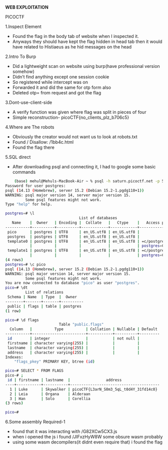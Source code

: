 ﻿**WEB EXPLOITATION**

PICOCTF

1\.Inspect Element

- Found the flag in the body tab of website when I inspected it.
- Anyways they should have kept the flag hidden in head tab then it would have related to Histiaeus as he hid messages on the head

2\.Intro To Burp

- Did a lightweight scan on website using burp(have professional version somehow)
- Didn’t find anything except one session cookie
- So registered while intercept was on 
- Forwarded it and did the same for otp form also
- Deleted otp= from request and got the flag

3\.Dont-use-client-side

- A verify function was given where flag was split in pieces of four
- Simple reconstruction- picoCTF{no\_clients\_plz\_b706c5}

4\.Where are The robots

- Obviously the creator would not want us to look at robots.txt
- Found / Disallow: /1bb4c.html
- Found the flag there

5\.SQL direct

- After downloading psql and connecting it, I had to google some basic commands
```bash
    (base) mehul@Mehuls-MacBook-Air ~ % psql -h saturn.picoctf.net -p 54826 -U postgres
Password for user postgres: 
psql (14.13 (Homebrew), server 15.2 (Debian 15.2-1.pgdg110+1))
WARNING: psql major version 14, server major version 15.
         Some psql features might not work.
Type "help" for help.

postgres=# \l
                                 List of databases
   Name    |  Owner   | Encoding |  Collate   |   Ctype    |   Access privileges   
-----------+----------+----------+------------+------------+-----------------------
 pico      | postgres | UTF8     | en_US.utf8 | en_US.utf8 | 
 postgres  | postgres | UTF8     | en_US.utf8 | en_US.utf8 | 
 template0 | postgres | UTF8     | en_US.utf8 | en_US.utf8 | =c/postgres          +
           |          |          |            |            | postgres=CTc/postgres
 template1 | postgres | UTF8     | en_US.utf8 | en_US.utf8 | =c/postgres          +
           |          |          |            |            | postgres=CTc/postgres
(4 rows)
postgres=# \c pico
psql (14.13 (Homebrew), server 15.2 (Debian 15.2-1.pgdg110+1))
WARNING: psql major version 14, server major version 15.
         Some psql features might not work.
You are now connected to database "pico" as user "postgres".
pico=# \dt
         List of relations
 Schema | Name  | Type  |  Owner   
--------+-------+-------+----------
 public | flags | table | postgres
(1 row)

pico=# \d flags
                        Table "public.flags"
  Column   |          Type          | Collation | Nullable | Default 
-----------+------------------------+-----------+----------+---------
 id        | integer                |           | not null | 
 firstname | character varying(255) |           |          | 
 lastname  | character varying(255) |           |          | 
 address   | character varying(255) |           |          | 
Indexes:
    "flags_pkey" PRIMARY KEY, btree (id)

pico=# SELECT * FROM FLAGS
pico-# ;
 id | firstname | lastname  |                address                 
----+-----------+-----------+----------------------------------------
  1 | Luke      | Skywalker | picoCTF{L3arN_S0m3_5qL_t0d4Y_31fd14c0}
  2 | Leia      | Organa    | Alderaan
  3 | Han       | Solo      | Corellia
(3 rows)

pico=# 
```
6\.Some assembly Required-1
- found that it was interacting with /G82XCw5CX3.js 
- when i opened the js i found /JIFxzHyW8W some obsure wasm probably
- using some wasm decompilers(it didnt even require that) i found the flag

